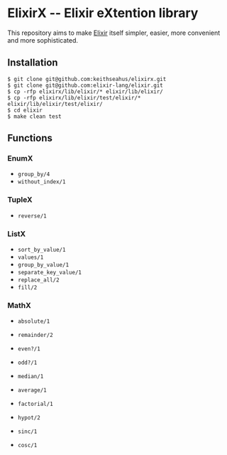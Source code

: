 ElixirX -- Elixir eXtention library
===================================

This repository aims to make [Elixir][1] itself simpler, easier, more convenient and more sophisticated.

## Installation

    $ git clone git@github.com:keithseahus/elixirx.git
    $ git clone git@github.com:elixir-lang/elixir.git
    $ cp -rfp elixirx/lib/elixir/* elixir/lib/elixir/
    $ cp -rfp elixirx/lib/elixir/test/elixir/* elixir/lib/elixir/test/elixir/
    $ cd elixir
    $ make clean test

## Functions

### EnumX

* `group_by/4`
* `without_index/1`

### TupleX

* `reverse/1`

### ListX

* `sort_by_value/1`
* `values/1`
* `group_by_value/1`
* `separate_key_value/1`
* `replace_all/2`
* `fill/2`

### MathX

* `absolute/1`
* `remainder/2`
* `even?/1`
* `odd?/1`
* `median/1`
* `average/1`
* `factorial/1`
* `hypot/2`
* `sinc/1`
* `cosc/1`

  [1]: https://github.com/elixir-lang/elixir

